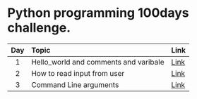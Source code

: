 Python programming 100days challenge.
======		

| Day | Topic            | Link   |
|:-----:|:----------------|:--------------------|
|1  | Hello_world and comments and varibale     |<a href="https://github.com/raj1997/100days-of-coding/tree/master/Python/Day-1">Link</a>  |
|2  | How to read input from user               | <a href="https://github.com/raj1997/100days-of-coding/tree/master/Python/Day-2">Link</a>  |
|3  | Command Line arguments                    | <a href="https://github.com/raj1997/100days-of-coding/tree/master/Python/Day-3">Link</a>  |

